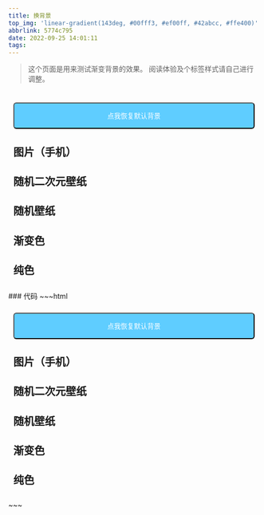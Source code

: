 ```yaml
---
title: 换背景
top_img: 'linear-gradient(143deg, #00fff3, #ef00ff, #42abcc, #ffe400)'
abbrlink: 5774c795
date: 2022-09-25 14:01:11
tags:
---
```



> 这个页面是用来测试渐变背景的效果。
> 阅读体验及个标签样式请自己进行调整。

<!-- more -->




<div id="article-container" style="padding:10px;">
	<p>
		<button onclick="localStorage.removeItem('blogbg');location.reload();" style="background:#5fcdff;display:block;width:100%;padding: 15px 0;border-radius:6px;color:white;">
			<i class="fa-solid fa-arrows-rotate"></i> 点我恢复默认背景
		</button>
	</p>
	<h2 id="图片（手机）">
		<a href="#图片（手机）" class="headerlink" title="图片（手机）"></a>图片（手机）
	</h2>
	<div class="bgbox">
		<a href="javascript:;" rel="noopener external nofollow" style="background-image:url(https://img.xjh.me/random_img.php?return=302)" class="pimgbox" onclick="changeBg('url(https://img.xjh.me/random_img.php?return=302)')"></a>
	</div>
	<h2 id="图片（电脑）">
		<a href="#图片（电脑）" class="headerlink" title="图片（电脑）"></a>随机二次元壁纸
	</h2>
	<div class="bgbox">
		<a href="javascript:;" rel="noopener external nofollow" style="background-image:url(https://www.dmoe.cc/random.php)" class="imgbox" onclick="changeBg('url(https://www.dmoe.cc/random.php)')"></a>
		<a href="javascript:;" rel="noopener external nofollow" style="background-image:url(https://api.ixiaowai.cn/api/api.php)" class="imgbox" onclick="changeBg('url(https://api.ixiaowai.cn/api/api.php)')"></a>
		<a href="javascript:;" rel="noopener external nofollow" style="background-image:url(https://api.mtyqx.cn/tapi/random.php)" class="imgbox" onclick="changeBg('url(https://api.mtyqx.cn/tapi/random.php)')"></a>
		<a href="javascript:;" rel="noopener external nofollow" style="background-image:url(https://cdn.seovx.com/d/?mom=302" class="imgbox" onclick="changeBg('url(https://cdn.seovx.com/d/?mom=302)')"></a>
	</div>
	<h2 id="图片（电脑）">
		<a href="#图片（电脑）" class="headerlink" title="图片（电脑）"></a>随机壁纸
	</h2>
	<div class="bgbox">
		<a href="javascript:;" rel="noopener external nofollow" style="background-image:url(https://cdn.seovx.com/ha/?mom=302)" class="imgbox" onclick="changeBg('url(https://cdn.seovx.com/ha/?mom=302)')"></a>
		<a href="javascript:;" rel="noopener external nofollow" style="background-image:url(https://cdn.seovx.com/?mom=302)" class="imgbox" onclick="changeBg('url(https://cdn.seovx.com/?mom=302)')"></a>
		<a href="javascript:;" rel="noopener external nofollow" style="background-image:url(https://api.btstu.cn/sjbz/api.php)" class="imgbox" onclick="changeBg('url(https://api.btstu.cn/sjbz/api.php)')"></a>
		<a href="javascript:;" rel="noopener external nofollow" style="background-image:url(https://api.ixiaowai.cn/gqapi/gqapi.php)" class="imgbox" onclick="changeBg('url(https://api.ixiaowai.cn/gqapi/gqapi.php)')"></a>
	</div>
	<h2 id="渐变色">
		<a href="#渐变色" class="headerlink" title="渐变色"></a>渐变色
	</h2>
	<div class="bgbox">
		<a href="javascript:;" rel="noopener external nofollow" class="box" style="background: linear-gradient(to right, #eecda3, #ef629f)" onclick="changeBg('linear-gradient(to right, #eecda3, #ef629f)')"></a>
		<a href="javascript:;" rel="noopener external nofollow" class="box" style="background: linear-gradient(90deg,rgba(247,149,51,.1) 0,rgba(243,112,85,.1) 15%,rgba(239,78,123,.1) 30%,rgba(161,102,171,.1) 44%,rgba(80,115,184,.1) 58%,rgba(16,152,173,.1) 72%,rgba(7,179,155,.1) 86%,rgba(109,186,130,.1) 100%)" onclick="changeBg('linear-gradient(90deg,rgba(247,149,51,.1) 0,rgba(243,112,85,.1) 15%,rgba(239,78,123,.1) 30%,rgba(161,102,171,.1) 44%,rgba(80,115,184,.1) 58%,rgba(16,152,173,.1) 72%,rgba(7,179,155,.1) 86%,rgba(109,186,130,.1) 100%)')"></a>
		<a href="javascript:;" rel="noopener external nofollow" class="box" style="background: linear-gradient(to right, #005f58, #00205a)" onclick="changeBg('linear-gradient(to right, #005f58, #00205a)')"></a>
		<a href="javascript:;" rel="noopener external nofollow" class="box" style="background: linear-gradient(to right, #38ff00, #00dfff)" onclick="changeBg('linear-gradient(to right, #38ff00, #00dfff)')"></a>
	</div>
	<h2 id="纯色">
		<a href="#纯色" class="headerlink" title="纯色"></a>纯色
	</h2>
	<div class="bgbox">
		<a href="javascript:;" rel="noopener external nofollow" class="box" style="background: #7D9D9C" onclick="changeBg('#7D9D9C')"></a>
		<a href="javascript:;" rel="noopener external nofollow" class="box" style="background: #000000ab" onclick="changeBg('#000000ab')"></a>
		<a href="javascript:;" rel="noopener external nofollow" class="box" style="background: #ededed" onclick="changeBg('#ededed')"></a>
		<a href="javascript:;" rel="noopener external nofollow" class="box" style="background: #00aac3" onclick="changeBg('#00aac3')"></a>
	</div>
</div>
### 代码
~~~html
<div id="article-container" style="padding:10px;">
	<p>
		<button onclick="localStorage.removeItem('blogbg');location.reload();" style="background:#5fcdff;display:block;width:100%;padding: 15px 0;border-radius:6px;color:white;">
			<i class="fa-solid fa-arrows-rotate"></i> 点我恢复默认背景
		</button>
	</p>
	<h2 id="图片（手机）">
		<a href="#图片（手机）" class="headerlink" title="图片（手机）"></a>图片（手机）
	</h2>
	<div class="bgbox">
		<a href="javascript:;" rel="noopener external nofollow" style="background-image:url(https://img.xjh.me/random_img.php?return=302)" class="pimgbox" onclick="changeBg('url(https://img.xjh.me/random_img.php?return=302)')"></a>
	</div>
	<h2 id="图片（电脑）">
		<a href="#图片（电脑）" class="headerlink" title="图片（电脑）"></a>随机二次元壁纸
	</h2>
	<div class="bgbox">
		<a href="javascript:;" rel="noopener external nofollow" style="background-image:url(https://www.dmoe.cc/random.php)" class="imgbox" onclick="changeBg('url(https://www.dmoe.cc/random.php)')"></a>
		<a href="javascript:;" rel="noopener external nofollow" style="background-image:url(https://api.ixiaowai.cn/api/api.php)" class="imgbox" onclick="changeBg('url(https://api.ixiaowai.cn/api/api.php)')"></a>
		<a href="javascript:;" rel="noopener external nofollow" style="background-image:url(https://api.mtyqx.cn/tapi/random.php)" class="imgbox" onclick="changeBg('url(https://api.mtyqx.cn/tapi/random.php)')"></a>
		<a href="javascript:;" rel="noopener external nofollow" style="background-image:url(https://cdn.seovx.com/d/?mom=302" class="imgbox" onclick="changeBg('url(https://cdn.seovx.com/d/?mom=302)')"></a>
	</div>
	<h2 id="图片（电脑）">
		<a href="#图片（电脑）" class="headerlink" title="图片（电脑）"></a>随机壁纸
	</h2>
	<div class="bgbox">
		<a href="javascript:;" rel="noopener external nofollow" style="background-image:url(https://cdn.seovx.com/ha/?mom=302)" class="imgbox" onclick="changeBg('url(https://cdn.seovx.com/ha/?mom=302)')"></a>
		<a href="javascript:;" rel="noopener external nofollow" style="background-image:url(https://cdn.seovx.com/?mom=302)" class="imgbox" onclick="changeBg('url(https://cdn.seovx.com/?mom=302)')"></a>
		<a href="javascript:;" rel="noopener external nofollow" style="background-image:url(https://api.btstu.cn/sjbz/api.php)" class="imgbox" onclick="changeBg('url(https://api.btstu.cn/sjbz/api.php)')"></a>
		<a href="javascript:;" rel="noopener external nofollow" style="background-image:url(https://api.ixiaowai.cn/gqapi/gqapi.php)" class="imgbox" onclick="changeBg('url(https://api.ixiaowai.cn/gqapi/gqapi.php)')"></a>
	</div>
	<h2 id="渐变色">
		<a href="#渐变色" class="headerlink" title="渐变色"></a>渐变色
	</h2>
	<div class="bgbox">
		<a href="javascript:;" rel="noopener external nofollow" class="box" style="background: linear-gradient(to right, #eecda3, #ef629f)" onclick="changeBg('linear-gradient(to right, #eecda3, #ef629f)')"></a>
		<a href="javascript:;" rel="noopener external nofollow" class="box" style="background: linear-gradient(90deg,rgba(247,149,51,.1) 0,rgba(243,112,85,.1) 15%,rgba(239,78,123,.1) 30%,rgba(161,102,171,.1) 44%,rgba(80,115,184,.1) 58%,rgba(16,152,173,.1) 72%,rgba(7,179,155,.1) 86%,rgba(109,186,130,.1) 100%)" onclick="changeBg('linear-gradient(90deg,rgba(247,149,51,.1) 0,rgba(243,112,85,.1) 15%,rgba(239,78,123,.1) 30%,rgba(161,102,171,.1) 44%,rgba(80,115,184,.1) 58%,rgba(16,152,173,.1) 72%,rgba(7,179,155,.1) 86%,rgba(109,186,130,.1) 100%)')"></a>
		<a href="javascript:;" rel="noopener external nofollow" class="box" style="background: linear-gradient(to right, #005f58, #00205a)" onclick="changeBg('linear-gradient(to right, #005f58, #00205a)')"></a>
		<a href="javascript:;" rel="noopener external nofollow" class="box" style="background: linear-gradient(to right, #38ff00, #00dfff)" onclick="changeBg('linear-gradient(to right, #38ff00, #00dfff)')"></a>
	</div>
	<h2 id="纯色">
		<a href="#纯色" class="headerlink" title="纯色"></a>纯色
	</h2>
	<div class="bgbox">
		<a href="javascript:;" rel="noopener external nofollow" class="box" style="background: #7D9D9C" onclick="changeBg('#7D9D9C')"></a>
		<a href="javascript:;" rel="noopener external nofollow" class="box" style="background: #000000ab" onclick="changeBg('#000000ab')"></a>
		<a href="javascript:;" rel="noopener external nofollow" class="box" style="background: #ededed" onclick="changeBg('#ededed')"></a>
		<a href="javascript:;" rel="noopener external nofollow" class="box" style="background: #00aac3" onclick="changeBg('#00aac3')"></a>
	</div>
</div>
~~~